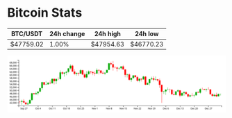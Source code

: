 # Bitcoin Stats

BTC/USDT|24h change|24h high|24h low|
|---|---|---|---|
|$47759.02|1.00%|$47954.63|$46770.23|

<img src="./chart.svg">

